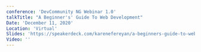 ```yaml
---
conference: 'DevCommunity NG Webinar 1.0'
talkTitle: "A Beginner's' Guide To Web Development"
Date: 'December 11, 2020'
Location: 'Virtual'
Slides: 'https://speakerdeck.com/karenefereyan/a-beginners-guide-to-web-development'
Video: ''
---
```


